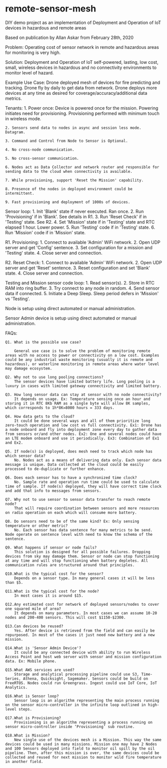 # remote-sensor-mesh
DIY demo project as an implementation of Deployment and Operation of IoT devices in hazardous and remote areas

Based on publication by Allan Askar from February 28th, 2020

Problem: Operating cost of sensor network in remote and hazardous areas for monitoring is very high.

Solution: Deployment and Operation of IoT self-powered, lasting, low cost, small, wireless devices in hazardous and no connectivity environments to monitor level of hazard.

Example Use Case: Drone deployed mesh of devices for fire predicting and tracking. Drone fly by daily to get data from network. Drone deploys more devices at any time as desired for coverage/accuracy/additional data metrics.

Tenants:
    1. Power once:
        Device is powered once for the mission. Powering initiates need for provisioning. Provisioning performed with minimum touch in wireless mode.

    2. Sensors send data to nodes in async and session less mode. Datagram.

    3. Command and Control from Node to Sensor is Optional.

    4. No cross-node communication.

    5. No cross-sensor communication.

    6. Nodes act as Data Collector and network router and responsible for sending data to the cloud when connectivity is available.

    7. While provisioning, support 'Reset the Mission' capability.

    8. Presence of the nodes in deployed environment could be intermittent.

    9. Fast provisioning and deployment of 1000s of devices.

Sensor loop:
    1. Init 'Blank' state if never executed. Ran once.
    2. Run 'Provisioning' if in 'Blank'. See details in R1.
    3. Run 'Reset Check' if in 'Testing' state. See R2.
    4. Set 'Mission' state if in 'Testing' state and RTC elapsed 1 hour. Lower power.
    5. Run 'Testing' code if in 'Testing' state.
    6. Run 'Mission' code if in 'Mission' state.

R1. Provisioning:
    1. Connect to available 'Admin' WiFi network.
    2. Open UDP server and get 'Config' sentence.
    3. Set configuration for a mission and 'Testing' state.
    4. Close server and connection.

R2. Reset Check:
    1. Connect to available 'Admin' WiFi network.
    2. Open UDP server and get 'Reset' sentence.
    3. Reset configuration and set 'Blank' state.
    4. Close server and connection.   

Testing and Mission sensor code loop:
    1. Read sensor(s).
    2. Store in RTC RAM into ring buffer.
    3. Try connect to any node in random.
    4. Send sensor data if connected.
    5. Initiate a Deep Sleep.
        Sleep period defers in 'Mission' vs 'Testing'.

Node is setup using direct automated or manual administration.

Sensor Admin device is setup using direct automated or manual administration.

FAQs:

    Q1. What is the possible use case?

        General use case is to solve the problem of monitoring remote areas with no access to power or connectivity on a low cost. Examples could be any industrial waste monitoring (usually it is remote and hazardous), or waterline monitoring in remote areas where water level may damage ecosystem.

    Q2. Why not to use long pooling connections?
        The sensor devices have limited battery life. Long pooling is a luxury in cases with limited gateway connectivity and limited battery.

    Q3. How long sensor data can stay at sensor with no node connectivity?
        It depends on usage. Ex: Temperature sensing once an hour and storing it in RTC 8Kb RAM as a single byte will allow 8K samples, which corresponds to 1h*8K=8000 hours = 333 days.

    Q4. How data gets to the cloud?
        It could be done several ways and all of them prioritize long zero-touch operation and low cost vs full connectivity. Ex1: Drone has a node onboard and fly into deployment zone every day to gather data from sensors or/and other nodes. Ex2: One and several nodes could have an LTE modem onboard and use it periodically. Ex3: Combination of Ex1 and Ex2.

    Q5. If node(s) is deployed, does mesh need to track which node has which sensor data?
        No. Nodes act as a means of delivering data only. Each sensor data message is unique. Data collected at the cloud could be easily processed to de-duplicate or further enhance.

    Q6. Does each sensor has to have a synchronized time clock?
        No. Sample rate and operation run time could be used to calculate time of sample. If node(s) deployed, they will have correct time clock and add that info to messages from sensors.

    Q7. Why not to use sensor to sensor data transfer to reach remote node?
        That will require coordination between sensors and more resources on radio operation on each which will consume more battery.

    Q8. Do sensors need to be of the same kind? Ex: Only sensing temperature or other metric?
        No. Each sensor has data sentence for many metrics to be send. Node operate on sentence level with need to know the schema of the sentence.

    Q9. What happens if sensor or node fails?
        This solution is designed for all possible failures. Dropping devices from sky may damage them. Sensor or node can stop functioning at any time and will stop functioning when battery depletes. All communication rules are structured around that principles.

    Q10.What is the typical cost for the sensor?
        Depends on a sensor type. In many general cases it will be less than $5.

    Q11.What is the typical cost for the node?
        In most cases it is around $15.

    Q12.Any estimated cost for network of deployed sensors/nodes to cover one squared mile of area?
        It depends on many parameters. In most cases we can assume 10-20 nodes and 200-400 sensors. This will cost $1150-$2300.

    Q13.Can devices be reused?
        Yes. After device is retrieved from the field and can easily be repurposed. In most of the cases it just need new battery and a new mission.

    Q14.What is 'Sensor Admin Device'?
        It could be any connected device with ability to run Wireless Access Point and host web server with sensor and mission configuration data. Ex: Mobile phone.

    Q15.What AWS services are used?
        Storage and analytical processing pipeline could use S3, Time-Series, Athena, Quicksight, Sagemaker. Sensors could be build on FreeRTOS. Nodes could run Greengrass. Ingest could use IoT Core, IoT Analytics.

    Q16.What is Sensor loop?
        Sensor loop is an algorithm representing the main process running on the sensor micro-controller in the infinite loop outlined in high-level steps.

    Q17.What is Provisioning?
        Provisioning is an algorithm representing a process running on sensor micro-controller inside ‘Provisioning’ sub routine.

    Q18.What is Mission?
        New single use of the devices mesh is a Mission. This way the same devices could be used in many missions. Mission one may have 2 Nodes and 100 Sensors deployed into field to monitor oil spill by the oil pipeline. Then, after this mission is over, the same devices could be collected and reused for next mission to monitor wild fire temperature in another field.
